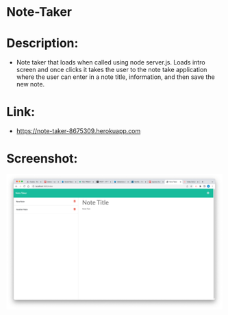 # Note-Taker

# Description:
- Note taker that loads when called using node server.js.  Loads intro screen and once clicks it takes the user to the note take application where the user can enter in a note title, information, and then save the new note. 

# Link:

* https://note-taker-8675309.herokuapp.com

# Screenshot:

![image](./public/assets/images/Screen%20Shot%202022-07-25%20at%209.37.19%20AM.png)

